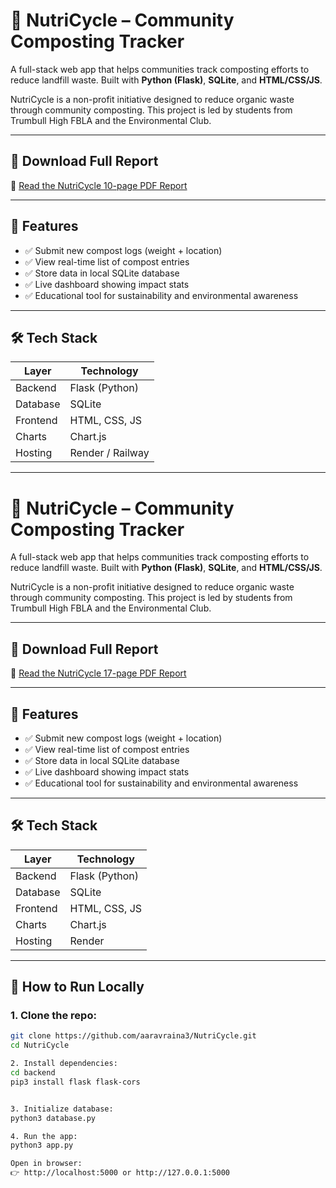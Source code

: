 # 🌱 NutriCycle – Community Composting Tracker

A full-stack web app that helps communities track composting efforts to reduce landfill waste. Built with **Python (Flask)**, **SQLite**, and **HTML/CSS/JS**.

NutriCycle is a non-profit initiative designed to reduce organic waste through community composting. This project is led by students from Trumbull High FBLA and the Environmental Club.

---

## 📄 Download Full Report

📄 [Read the NutriCycle 10-page PDF Report](NutriCycle.pdf)

---

## 🧾 Features

- ✅ Submit new compost logs (weight + location)
- ✅ View real-time list of compost entries
- ✅ Store data in local SQLite database
- ✅ Live dashboard showing impact stats
- ✅ Educational tool for sustainability and environmental awareness

---

## 🛠 Tech Stack

| Layer     | Technology        |
|----------|------------------|
| Backend  | Flask (Python)   |
| Database | SQLite           |
| Frontend | HTML, CSS, JS    |
| Charts   | Chart.js         |
| Hosting  | Render / Railway |

---

# 🌱 NutriCycle – Community Composting Tracker

A full-stack web app that helps communities track composting efforts to reduce landfill waste. Built with **Python (Flask)**, **SQLite**, and **HTML/CSS/JS**.

NutriCycle is a non-profit initiative designed to reduce organic waste through community composting. This project is led by students from Trumbull High FBLA and the Environmental Club.

---

## 📄 Download Full Report

📄 [Read the NutriCycle 17-page PDF Report](NutriCycle.pdf)

---

## 🧾 Features

- ✅ Submit new compost logs (weight + location)
- ✅ View real-time list of compost entries
- ✅ Store data in local SQLite database
- ✅ Live dashboard showing impact stats
- ✅ Educational tool for sustainability and environmental awareness

---

## 🛠 Tech Stack

| Layer     | Technology        |
|----------|------------------|
| Backend  | Flask (Python)   |
| Database | SQLite           |
| Frontend | HTML, CSS, JS    |
| Charts   | Chart.js         |
| Hosting  | Render|



---

## 🚀 How to Run Locally

### 1. Clone the repo:

```bash
git clone https://github.com/aaravraina3/NutriCycle.git 
cd NutriCycle

2. Install dependencies:
cd backend
pip3 install flask flask-cors


3. Initialize database:
python3 database.py

4. Run the app:
python3 app.py

Open in browser:
👉 http://localhost:5000 or http://127.0.0.1:5000
